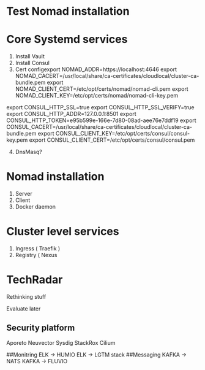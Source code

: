 # Test Nomad installation

# Core Systemd services
1. Install Vault
2. Install Consul
3. Cert configexport NOMAD_ADDR=https://localhost:4646
   export NOMAD_CACERT=/usr/local/share/ca-certificates/cloudlocal/cluster-ca-bundle.pem
   export NOMAD_CLIENT_CERT=/etc/opt/certs/nomad/nomad-cli.pem
   export NOMAD_CLIENT_KEY=/etc/opt/certs/nomad/nomad-cli-key.pem

export CONSUL_HTTP_SSL=true
export CONSUL_HTTP_SSL_VERIFY=true
export CONSUL_HTTP_ADDR=127.0.0.1:8501
export CONSUL_HTTP_TOKEN=e95b599e-166e-7d80-08ad-aee76e7ddf19
export CONSUL_CACERT=/usr/local/share/ca-certificates/cloudlocal/cluster-ca-bundle.pem
export CONSUL_CLIENT_KEY=/etc/opt/certs/consul/consul-key.pem
export CONSUL_CLIENT_CERT=/etc/opt/certs/consul/consul.pem

4. DnsMasq?

# Nomad installation
1. Server
2. Client
3. Docker daemon 

# Cluster level services
1. Ingress ( Traefik )
2. Registry ( Nexus 




# TechRadar

Rethinking stuff

Evaluate later 

## Security platform 
Aporeto
Neuvector
Sysdig
StackRox
Cilium

##Monitring
	ELK -> HUMIO
	ELK -> LGTM stack
##Messaging	
	KAFKA -> NATS 
	KAFKA -> FLUVIO






  
